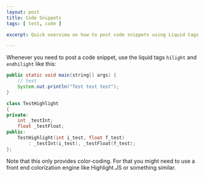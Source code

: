 ```yaml
---
layout: post
title: Code Snippets
tags: [ test, code ]

excerpt: Quick overview on how to post code snippets using Liquid tags and how to escape or not escape markdown and HTML in your blog entries. 

---
```


Whenever you need to post a code snippet, use the liquid tags `hilight` and `endhilight` like this:

```java
public static void main(string[] args) {
	// test
	System.out.println("Test test test");
}
```

```c++
class TestHighlight
{
private:
	int _testInt;
	float _testFloat;
public:
	TestHighlight(int i_test, float f_test)
		: _testInt(i_test), _testFloat(f_test);
};
```

Note that this only provides color-coding. For that you might need to use a front end colorization engine like Highlight.JS or something similar.
